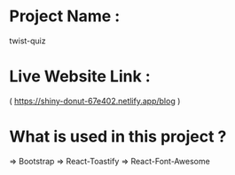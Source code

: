 # Project Name : 
twist-quiz


# Live Website Link :
( https://shiny-donut-67e402.netlify.app/blog )


# What is used in this project ?
=> Bootstrap 
=> React-Toastify 
=> React-Font-Awesome
